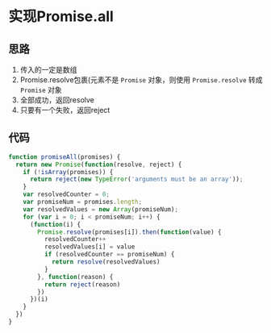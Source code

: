 # 实现Promise.all

## 思路

1. 传入的一定是数组
2. Promise.resolve包裹\(元素不是 `Promise` 对象，则使用 `Promise.resolve` 转成 `Promise` 对象
3. 全部成功，返回resolve
4. 只要有一个失败，返回reject

## 代码

```javascript
function promiseAll(promises) {
  return new Promise(function(resolve, reject) {
    if (!isArray(promises)) {
      return reject(new TypeError('arguments must be an array'));
    }
    var resolvedCounter = 0;
    var promiseNum = promises.length;
    var resolvedValues = new Array(promiseNum);
    for (var i = 0; i < promiseNum; i++) {
      (function(i) {
        Promise.resolve(promises[i]).then(function(value) {
          resolvedCounter++
          resolvedValues[i] = value
          if (resolvedCounter == promiseNum) {
            return resolve(resolvedValues)
          }
        }, function(reason) {
          return reject(reason)
        })
      })(i)
    }
  })
}
```

